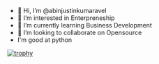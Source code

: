 - 👋 Hi, I’m @abinjustinkumaravel
- 👀 I’m interested in Enterpreneship
- 🌱 I’m currently learning Business Development
- 💞️ I’m looking to collaborate on Opensource
- I'm good at python


[![trophy](https://github-profile-trophy.vercel.app/?username=ryo-ma)](https://github.com/ryo-ma/github-profile-trophy)

<!---
abinjustinkumaravel/abinjustinkumaravel is a ✨ special ✨ repository because its `README.md` (this file) appears on your GitHub profile.
You can click the Preview link to take a look at your changes.
--->
